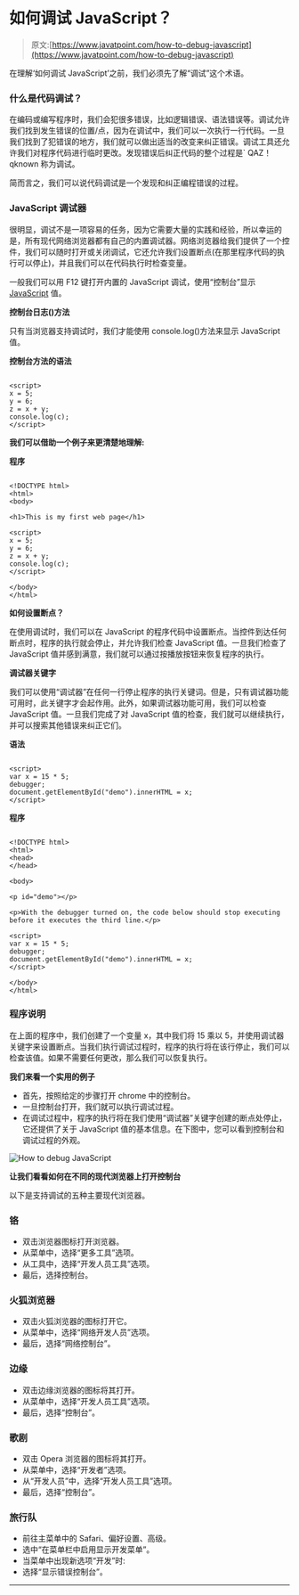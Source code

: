 # 如何调试 JavaScript？

> 原文:[https://www.javatpoint.com/how-to-debug-javascript](https://www.javatpoint.com/how-to-debug-javascript)

在理解‘如何调试 JavaScript’之前，我们必须先了解“调试”这个术语。

### 什么是代码调试？

在编码或编写程序时，我们会犯很多错误，比如逻辑错误、语法错误等。调试允许我们找到发生错误的位置/点，因为在调试中，我们可以一次执行一行代码。一旦我们找到了犯错误的地方，我们就可以做出适当的改变来纠正错误。调试工具还允许我们对程序代码进行临时更改。发现错误后纠正代码的整个过程是` QAZ！qknown 称为调试。

简而言之，我们可以说代码调试是一个发现和纠正编程错误的过程。

### JavaScript 调试器

很明显，调试不是一项容易的任务，因为它需要大量的实践和经验，所以幸运的是，所有现代网络浏览器都有自己的内置调试器。网络浏览器给我们提供了一个控件，我们可以随时打开或关闭调试，它还允许我们设置断点(在那里程序代码的执行可以停止)，并且我们可以在代码执行时检查变量。

一般我们可以用 F12 键打开内置的 JavaScript 调试，使用“控制台”显示 [JavaScript](https://www.javatpoint.com/javascript-tutorial) 值。

**控制台日志()方法**

只有当浏览器支持调试时，我们才能使用 console.log()方法来显示 JavaScript 值。

**控制台方法的语法**

```

<script>
x = 5;
y = 6;
z = x + y;
console.log(c);
</script>

```

**我们可以借助一个例子来更清楚地理解:**

**程序**

```

<!DOCTYPE html>
<html>
<body>

<h1>This is my first web page</h1>

<script>
x = 5;
y = 6;
z = x + y;
console.log(c);
</script>

</body>
</html>

```

**如何设置断点？**

在使用调试时，我们可以在 JavaScript 的程序代码中设置断点。当控件到达任何断点时，程序的执行就会停止，并允许我们检查 JavaScript 值。一旦我们检查了 JavaScript 值并感到满意，我们就可以通过按播放按钮来恢复程序的执行。

**调试器关键字**

我们可以使用“调试器”在任何一行停止程序的执行关键词。但是，只有调试器功能可用时，此关键字才会起作用。此外，如果调试器功能可用，我们可以检查 JavaScript 值。一旦我们完成了对 JavaScript 值的检查，我们就可以继续执行，并可以搜索其他错误来纠正它们。

**语法**

```

<script>
var x = 15 * 5;
debugger;
document.getElementById("demo").innerHTML = x;
</script>

```

**程序**

```

<!DOCTYPE html>
<html>
<head>
</head>

<body>

<p id="demo"></p>

<p>With the debugger turned on, the code below should stop executing before it executes the third line.</p>

<script>
var x = 15 * 5;
debugger;
document.getElementById("demo").innerHTML = x;
</script>

</body>
</html>

```

### 程序说明

在上面的程序中，我们创建了一个变量 x，其中我们将 15 乘以 5，并使用调试器关键字来设置断点。当我们执行调试过程时，程序的执行将在该行停止，我们可以检查该值。如果不需要任何更改，那么我们可以恢复执行。

**我们来看一个实用的例子**

*   首先，按照给定的步骤打开 chrome 中的控制台。
*   一旦控制台打开，我们就可以执行调试过程。
*   在调试过程中，程序的执行将在我们使用“调试器”关键字创建的断点处停止，它还提供了关于 JavaScript 值的基本信息。在下图中，您可以看到控制台和调试过程的外观。

![How to debug JavaScript](../Images/5a80b2e9e879b45fa9dd5923fdfcfbd5.png)

**让我们看看如何在不同的现代浏览器上打开控制台**

以下是支持调试的五种主要现代浏览器。

### 铬

*   双击浏览器图标打开浏览器。
*   从菜单中，选择“更多工具”选项。
*   从工具中，选择“开发人员工具”选项。
*   最后，选择控制台。

### 火狐浏览器

*   双击火狐浏览器的图标打开它。
*   从菜单中，选择“网络开发人员”选项。
*   最后，选择“网络控制台”。

### 边缘

*   双击边缘浏览器的图标将其打开。
*   从菜单中，选择“开发人员工具”选项。
*   最后，选择“控制台”。

### 歌剧

*   双击 Opera 浏览器的图标将其打开。
*   从菜单中，选择“开发者”选项。
*   从“开发人员”中，选择“开发人员工具”选项。
*   最后，选择“控制台”。

### 旅行队

*   前往主菜单中的 Safari、偏好设置、高级。
*   选中“在菜单栏中启用显示开发菜单”。
*   当菜单中出现新选项“开发”时:
*   选择“显示错误控制台”。

* * *